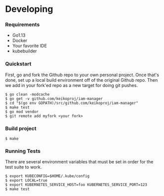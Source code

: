 # Developing


### Requirements
* Go1.13
* Docker
* Your favorite IDE
* kubebuilder

### Quickstart

First, go and fork the Github repo to your own personal project. Once that's
done, set up a local build environment off of the original Github repo. Then we
add in your fork'ed repo as a new target for doing git pushes.

    $ go clean -modcache
    $ go get -v github.com/keikoproj/iam-manager
    $ cd "$(go env GOPATH)/src/github.com/keikoproj/iam-manager"
    $ make test
    $ go mod vendor
    $ git remote add myfork <your fork>

### Build project

    $ make

### Running Tests

There are several environment variables that must be set in order for the
test suite to work.

    $ export KUBECONFIG=$HOME/.kube/config
    $ export LOCAL=true
    $ export KUBERNETES_SERVICE_HOST=foo KUBERNETES_SERVICE_PORT=123
    $ make test
